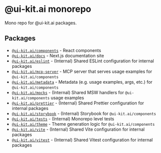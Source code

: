 # @ui-kit.ai monorepo

Mono repo for @ui-kit.ai packages.

## Packages

-   [`@ui-kit.ai/components`](packages/components/README.md) - React components
-   [`@ui-kit.ai/docs`](packages/docs/README.md) - Next.js documentation site
-   [`@ui-kit.ai/eslint`](packages/eslint/README.md) - (Internal) Shared ESLint
    configuration for internal packages
-   [`@ui-kit.ai/mcp-server`](packages/mcp-server/README.md) - MCP server that
    serves usage examples for `@ui-kit.ai/components`
-   [`@ui-kit.ai/metadata`](packages/metadata/README.md) - Metadata (e.g. usage
    examples, args, etc.) for `@ui-kit.ai/components`
-   [`@ui-kit.ai/mocks`](packages/mocks/README.md) - (Internal) Shared MSW handlers for
    `@ui-kit.ai/components` usage examples
-   [`@ui-kit.ai/prettier`](packages/prettier/README.md) - (Internal) Shared Prettier
    configuration for internal packages
-   [`@ui-kit.ai/storybook`](packages/storybook/README.md) - (Internal)
    Storybook for `@ui-kit.ai/components`
-   [`@ui-kit.ai/tests`](packages/tests/README.md) - (Internal) Monorepo level tests
-   [`@ui-kit.ai/theme`](packages/theme/README.md) - Theme generation logic for
    `@ui-kit.ai/components`
-   [`@ui-kit.ai/vite`](packages/vite/README.md) - (Internal) Shared Vite configuration
    for internal packages
-   [`@ui-kit.ai/vitest`](packages/vite-plugin/README.md) - (Internal) Shared Vitest
    configuration for internal packages
